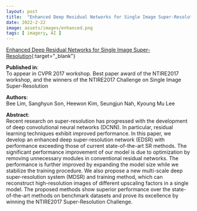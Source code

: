 ```yaml
---
layout: post
title:  "Enhanced Deep Residual Networks for Single Image Super-Resolution"
date: 2022-2-22
image: assets/images/enhanced.png
tags: [ imagery, AI ]
---
```


[Enhanced Deep Residual Networks for Single Image Super-Resolution](https://arxiv.org/pdf/1707.02921.pdf){:target="_blank"}  

**Published in**:   
To appear in CVPR 2017 workshop. Best paper award of the NTIRE2017 workshop, and the winners of the NTIRE2017 Challenge on Single Image Super-Resolution

**Authors**:   
Bee Lim, Sanghyun Son, Heewon Kim, Seungjun Nah, Kyoung Mu Lee 

**Abstract**:   
Recent research on super-resolution has progressed with the development of deep convolutional neural networks (DCNN). In particular, residual learning techniques exhibit improved performance. In this paper, we develop an enhanced deep super-resolution network (EDSR) with performance exceeding those of current state-of-the-art SR methods. The significant performance improvement of our model is due to optimization by removing unnecessary modules in conventional residual networks. The performance is further improved by expanding the model size while we stabilize the training procedure. We also propose a new multi-scale deep super-resolution system (MDSR) and training method, which can reconstruct high-resolution images of different upscaling factors in a single model. The proposed methods show superior performance over the state-of-the-art methods on benchmark datasets and prove its excellence by winning the NTIRE2017 Super-Resolution Challenge. 